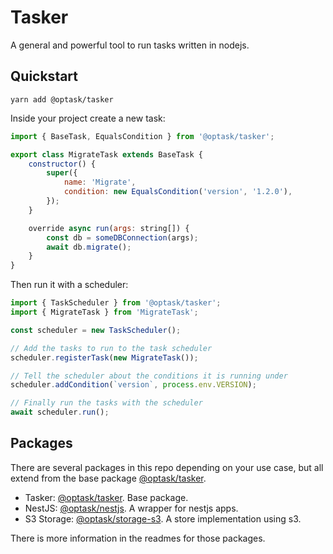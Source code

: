 # Tasker

A general and powerful tool to run tasks written in nodejs.

## Quickstart

```shell
yarn add @optask/tasker
```

Inside your project create a new task:

```javascript
import { BaseTask, EqualsCondition } from '@optask/tasker';

export class MigrateTask extends BaseTask {
    constructor() {
        super({
            name: 'Migrate',
            condition: new EqualsCondition('version', '1.2.0'),
        });
    }

    override async run(args: string[]) {
        const db = someDBConnection(args);
        await db.migrate();
    }
}
```

Then run it with a scheduler:

```javascript
import { TaskScheduler } from '@optask/tasker';
import { MigrateTask } from 'MigrateTask';

const scheduler = new TaskScheduler();

// Add the tasks to run to the task scheduler
scheduler.registerTask(new MigrateTask());

// Tell the scheduler about the conditions it is running under
scheduler.addCondition(`version`, process.env.VERSION);

// Finally run the tasks with the scheduler
await scheduler.run();
```

## Packages

There are several packages in this repo depending on your use case, but all extend from the base package [@optask/tasker](./packages/tasker).

- Tasker: [@optask/tasker](./packages/tasker/README.md). Base package.
- NestJS: [@optask/nestjs](./packages/nestjs/README.md). A wrapper for nestjs apps.
- S3 Storage: [@optask/storage-s3](./packages/storage-s3/README.md). A store implementation using s3.

There is more information in the readmes for those packages.
